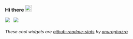 ### Hi there <img src="https://media.giphy.com/media/hvRJCLFzcasrR4ia7z/giphy.gif" width="22px">
<img src="https://github-readme-stats.vercel.app/api/top-langs/?username=SnoogySocks&layout=compact&theme=nord&langs_count=6&custom_title=top-languages"/>
&nbsp;
<img src="https://github-readme-stats.vercel.app/api?username=SnoogySocks&count_private=true&show_icons=true&theme=nord">

###### These cool widgets are [github-readme-stats](https://github.com/anuraghazra/github-readme-stats) by [anuraghazra](https://github.com/anuraghazra)

<!--
**SnoogySocks/SnoogySocks** is a ✨ _special_ ✨ repository because its `README.md` (this file) appears on your GitHub profile.

Here are some ideas to get you started:

- 🔭 I’m currently working on ...
- 🌱 I’m currently learning ...
- 👯 I’m looking to collaborate on ...
- 🤔 I’m looking for help with ...
- 💬 Ask me about ...
- 📫 How to reach me: ...
- 😄 Pronouns: ...
- ⚡ Fun fact: ...
-->
